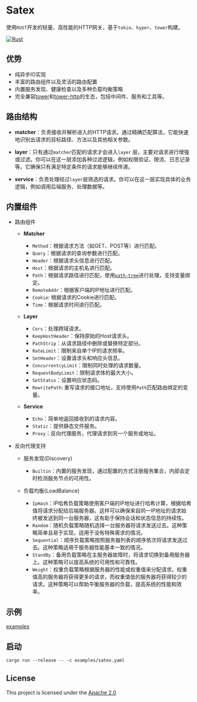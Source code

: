 # Satex

使用`RUST`开发的轻量、高性能的HTTP网关，基于`tokio`、`hyper`、`tower`构建。

[![Rust](https://github.com/w-sodalite/satex/actions/workflows/rust.yml/badge.svg?branch=master)](https://github.com/w-sodalite/satex/actions/workflows/rust.yml)

## 优势

- 纯异步IO实现
- 丰富的路由组件以及灵活的路由配置
- 内置服务发现、健康检查以及多种负载均衡策略
- 完全兼容[tower](https://crates.io/crates/tower)和[tower-http](https://crates.io/crates/tower-http)的生态，包括中间件、服务和工具等。

## 路由结构

- **matcher**：负责接收并解析进入的HTTP请求。通过精确匹配算法，它能快速地识别出请求的目标路径、方法以及其他相关参数。

- **layer**：只有通过`matcher`匹配的请求才会进入`layer`
  层，主要对请求进行增强或过滤。你可以在这一层添加各种过滤逻辑，例如权限验证、限流、日志记录等。它确保只有满足特定条件的请求能够继续传递。

- **service**：负责处理经过`layer`层筛选的请求。你可以在这一层实现具体的业务逻辑，例如调用后端服务、处理数据等。

## 内置组件

- 路由组件

    - **Matcher**
        * `Method`：根据请求方法（如GET、POST等）进行匹配。
        * `Query`：根据请求的查询参数进行匹配。
        * `Header`：根据请求头信息进行匹配。
        * `Host`：根据请求的主机名进行匹配。
        * `Path`：根据请求路径进行匹配，使用[`path-tree`](https://docs.rs/path-tree)进行处理，支持变量绑定。
        * `RemoteAddr`：根据客户端的IP地址进行匹配。
        * `Cookie`: 根据请求的Cookie进行匹配。
        * `Time`：根据请求时间进行匹配。

    - **Layer**
        * `Cors`：处理跨域请求。
        * `KeepHostHeader`：保持原始的Host请求头。
        * `PathStrip`：从请求路径中删除或替换特定部分。
        * `RateLimit`：限制来自单个IP的请求频率。
        * `SetHeader`：设置请求头和响应头信息。
        * `ConcurrentcyLimit`：限制同时处理的请求数量。
        * `RequestBodyLimit`：限制请求体的最大大小。
        * `SetStatus`：设置响应状态码。
        * `RewritePath`: 重写请求的接口地址，支持使用`Path`匹配路由绑定的变量。

    - **Service**
        * `Echo`：简单地返回接收到的请求内容。
        * `Static`：提供静态文件服务。
        * `Proxy`：反向代理服务，代理请求到另一个服务或地址。


- 反向代理支持

    - 服务发现(Discovery)
        * `Builtin`：内置的服务发现，通过配置的方式注册服务集合，内部会定时检测服务节点的可用性。

    - 负载均衡(LoadBalance)
        * `IpHash`：IP哈希负载策略使用客户端的IP地址进行哈希计算，根据哈希值将请求分配给后端服务器。这样可以确保来自同一IP地址的请求始终被发送到同一台服务器，这有助于保持会话和状态信息的持续性。
        * `Random`：随机负载策略随机选择一台服务器将请求发送过去。这种策略简单且易于实现，适用于没有特殊需求的情况。
        * `Sequential`：顺序负载策略按照服务器列表的顺序依次将请求发送过去。这种策略适用于服务器性能基本一致的情况。
        * `StandBy`：备用负载策略在主服务器故障时，将请求切换到备用服务器上。这种策略可以提高系统的可用性和可靠性。
        * `Weight`：权重负载策略根据服务器的性能或权重值来分配请求。权重值高的服务器将获得更多的请求，而权重值低的服务器将获得较少的请求。这种策略可以帮助平衡服务器的负载，提高系统的性能和效率。

## 示例

[examples](./examples)

## 启动

```shell
cargo run --release -- -c examples/satex.yaml
```

## License

This project is licensed under the [Apache 2.0](./LICENSE)
